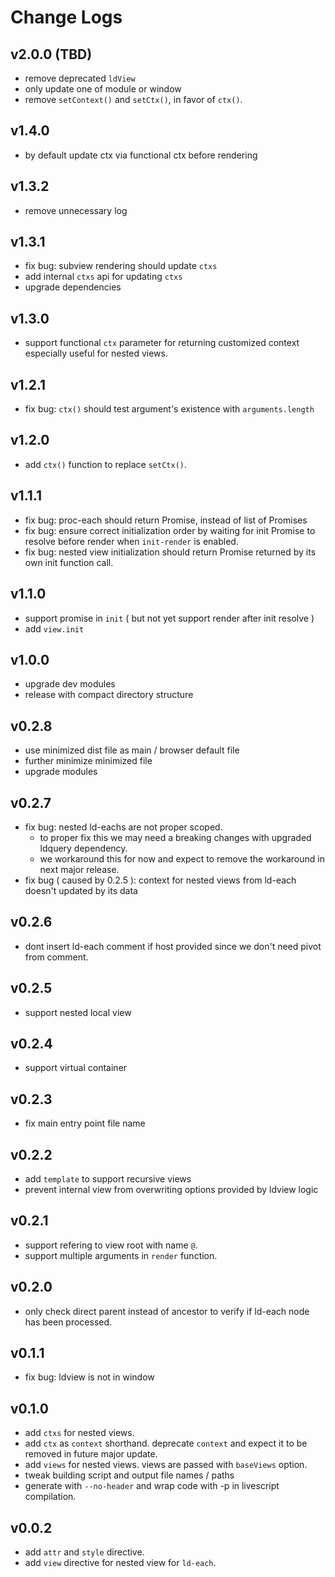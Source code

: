 # Change Logs

## v2.0.0 (TBD)

 - remove deprecated `ldView`
 - only update one of module or window
 - remove `setContext()` and `setCtx()`, in favor of `ctx()`.


## v1.4.0

 - by default update ctx via functional ctx before rendering


## v1.3.2

 - remove unnecessary log


## v1.3.1

 - fix bug: subview rendering should update `ctxs`
 - add internal `ctxs` api for updating `ctxs`
 - upgrade dependencies


## v1.3.0

 - support functional `ctx` parameter for returning customized context especially useful for nested views.


## v1.2.1

 - fix bug: `ctx()` should test argument's existence with `arguments.length`


## v1.2.0

 - add `ctx()` function to replace `setCtx()`.


## v1.1.1

 - fix bug: proc-each should return Promise, instead of list of Promises
 - fix bug: ensure correct initialization order by waiting for init Promise to resolve before render when `init-render` is enabled.
 - fix bug: nested view initialization should return Promise returned by its own init function call.


## v1.1.0

 - support promise in `init` ( but not yet support render after init resolve )
 - add `view.init`


## v1.0.0

 - upgrade dev modules
 - release with compact directory structure


## v0.2.8

 - use minimized dist file as main / browser default file
 - further minimize minimized file
 - upgrade modules


## v0.2.7

 - fix bug: nested ld-eachs are not proper scoped.
   - to proper fix this we may need a breaking changes with upgraded ldquery dependency.
   - we workaround this for now and expect to remove the workaround in next major release.
 - fix bug ( caused by 0.2.5 ): context for nested views from ld-each doesn't updated by its data


## v0.2.6

 - dont insert ld-each comment if host provided since we don't need pivot from comment.


## v0.2.5

 - support nested local view


## v0.2.4

 - support virtual container


## v0.2.3

 - fix main entry point file name


## v0.2.2

 - add `template` to support recursive views
 - prevent internal view from overwriting options provided by ldview logic 


## v0.2.1

 - support refering to view root with name `@`.
 - support multiple arguments in `render` function.


## v0.2.0

 - only check direct parent instead of ancestor to verify if ld-each node has been processed.


## v0.1.1

 - fix bug: ldview is not in window


## v0.1.0

 - add `ctxs` for nested views.
 - add `ctx` as `context` shorthand. deprecate `context` and expect it to be removed in future major update.
 - add `views` for nested views. views are passed with `baseViews` option.
 - tweak building script and output file names / paths
 - generate with `--no-header` and wrap code with -p in livescript compilation.


## v0.0.2

 - add `attr` and `style` directive. 
 - add `view` directive for nested view for `ld-each`.
